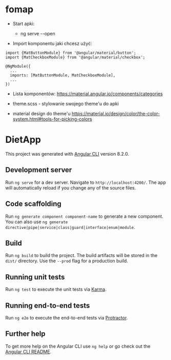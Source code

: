 # fomap

- Start apki:

  - ng serve --open

- Import komponentu jaki chcesz użyć:

```
import {MatButtonModule} from '@angular/material/button';
import {MatCheckboxModule} from '@angular/material/checkbox';

@NgModule({
  ...
  imports: [MatButtonModule, MatCheckboxModule],
  ...
})
```

- Lista komponentów: https://material.angular.io/components/categories

- theme.scss - stylowanie swojego theme'u do apki

- material design do theme'u
  https://material.io/design/color/the-color-system.html#tools-for-picking-colors

# DietApp

This project was generated with
[Angular CLI](https://github.com/angular/angular-cli) version 8.2.0.

## Development server

Run `ng serve` for a dev server. Navigate to `http://localhost:4200/`. The app
will automatically reload if you change any of the source files.

## Code scaffolding

Run `ng generate component component-name` to generate a new component. You can
also use `ng generate directive|pipe|service|class|guard|interface|enum|module`.

## Build

Run `ng build` to build the project. The build artifacts will be stored in the
`dist/` directory. Use the `--prod` flag for a production build.

## Running unit tests

Run `ng test` to execute the unit tests via
[Karma](https://karma-runner.github.io).

## Running end-to-end tests

Run `ng e2e` to execute the end-to-end tests via
[Protractor](http://www.protractortest.org/).

## Further help

To get more help on the Angular CLI use `ng help` or go check out the
[Angular CLI README](https://github.com/angular/angular-cli/blob/master/README.md).
